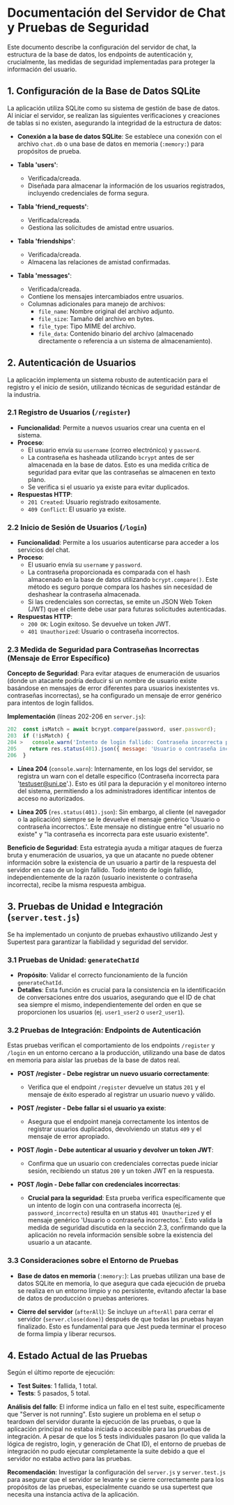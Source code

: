 # Documentación del Servidor de Chat y Pruebas de Seguridad

Este documento describe la configuración del servidor de chat, la estructura de la base de datos, los endpoints de autenticación y, crucialmente, las medidas de seguridad implementadas para proteger la información del usuario.

## 1. Configuración de la Base de Datos SQLite

La aplicación utiliza SQLite como su sistema de gestión de base de datos. Al iniciar el servidor, se realizan las siguientes verificaciones y creaciones de tablas si no existen, asegurando la integridad de la estructura de datos:

- **Conexión a la base de datos SQLite**: Se establece una conexión con el archivo `chat.db` o una base de datos en memoria (`:memory:`) para propósitos de prueba.

- **Tabla 'users'**: 
  - Verificada/creada.
  - Diseñada para almacenar la información de los usuarios registrados, incluyendo credenciales de forma segura.

- **Tabla 'friend_requests'**: 
  - Verificada/creada.
  - Gestiona las solicitudes de amistad entre usuarios.

- **Tabla 'friendships'**: 
  - Verificada/creada.
  - Almacena las relaciones de amistad confirmadas.

- **Tabla 'messages'**: 
  - Verificada/creada.
  - Contiene los mensajes intercambiados entre usuarios.
  - Columnas adicionales para manejo de archivos: 
    - `file_name`: Nombre original del archivo adjunto.
    - `file_size`: Tamaño del archivo en bytes.
    - `file_type`: Tipo MIME del archivo.
    - `file_data`: Contenido binario del archivo (almacenado directamente o referencia a un sistema de almacenamiento).

## 2. Autenticación de Usuarios

La aplicación implementa un sistema robusto de autenticación para el registro y el inicio de sesión, utilizando técnicas de seguridad estándar de la industria.

### 2.1 Registro de Usuarios (`/register`)

- **Funcionalidad**: Permite a nuevos usuarios crear una cuenta en el sistema.
- **Proceso**: 
  - El usuario envía su `username` (correo electrónico) y `password`.
  - La contraseña es hasheada utilizando `bcrypt` antes de ser almacenada en la base de datos. Esto es una medida crítica de seguridad para evitar que las contraseñas se almacenen en texto plano.
  - Se verifica si el usuario ya existe para evitar duplicados.
- **Respuestas HTTP**: 
  - `201 Created`: Usuario registrado exitosamente.
  - `409 Conflict`: El usuario ya existe.

### 2.2 Inicio de Sesión de Usuarios (`/login`)

- **Funcionalidad**: Permite a los usuarios autenticarse para acceder a los servicios del chat.
- **Proceso**: 
  - El usuario envía su `username` y `password`.
  - La contraseña proporcionada es comparada con el hash almacenado en la base de datos utilizando `bcrypt.compare()`. Este método es seguro porque compara los hashes sin necesidad de deshashear la contraseña almacenada.
  - Si las credenciales son correctas, se emite un JSON Web Token (JWT) que el cliente debe usar para futuras solicitudes autenticadas.
- **Respuestas HTTP**: 
  - `200 OK`: Login exitoso. Se devuelve un token JWT.
  - `401 Unauthorized`: Usuario o contraseña incorrectos.

### 2.3 Medida de Seguridad para Contraseñas Incorrectas (Mensaje de Error Específico)

**Concepto de Seguridad**: Para evitar ataques de enumeración de usuarios (donde un atacante podría deducir si un nombre de usuario existe basándose en mensajes de error diferentes para usuarios inexistentes vs. contraseñas incorrectas), se ha configurado un mensaje de error genérico para intentos de login fallidos.

**Implementación** (líneas 202-206 en `server.js`):

```javascript
202  const isMatch = await bcrypt.compare(password, user.password);
203  if (!isMatch) {
204 >   console.warn('Intento de login fallido: Contraseña incorrecta para \'testuser@uni.pe\'.');
205    return res.status(401).json({ message: 'Usuario o contraseña incorrectos.' });
206  }
```

- **Línea 204** (`console.warn`): Internamente, en los logs del servidor, se registra un warn con el detalle específico (Contraseña incorrecta para 'testuser@uni.pe'.). Esto es útil para la depuración y el monitoreo interno del sistema, permitiendo a los administradores identificar intentos de acceso no autorizados.

- **Línea 205** (`res.status(401).json`): Sin embargo, al cliente (el navegador o la aplicación) siempre se le devuelve el mensaje genérico 'Usuario o contraseña incorrectos.'. Este mensaje no distingue entre "el usuario no existe" y "la contraseña es incorrecta para este usuario existente".

**Beneficio de Seguridad**: Esta estrategia ayuda a mitigar ataques de fuerza bruta y enumeración de usuarios, ya que un atacante no puede obtener información sobre la existencia de un usuario a partir de la respuesta del servidor en caso de un login fallido. Todo intento de login fallido, independientemente de la razón (usuario inexistente o contraseña incorrecta), recibe la misma respuesta ambigua.

## 3. Pruebas de Unidad e Integración (`server.test.js`)

Se ha implementado un conjunto de pruebas exhaustivo utilizando Jest y Supertest para garantizar la fiabilidad y seguridad del servidor.

### 3.1 Pruebas de Unidad: `generateChatId`

- **Propósito**: Validar el correcto funcionamiento de la función `generateChatId`.
- **Detalles**: Esta función es crucial para la consistencia en la identificación de conversaciones entre dos usuarios, asegurando que el ID de chat sea siempre el mismo, independientemente del orden en que se proporcionen los usuarios (ej. `user1_user2` o `user2_user1`).

### 3.2 Pruebas de Integración: Endpoints de Autenticación

Estas pruebas verifican el comportamiento de los endpoints `/register` y `/login` en un entorno cercano a la producción, utilizando una base de datos en memoria para aislar las pruebas de la base de datos real.

- **POST /register - Debe registrar un nuevo usuario correctamente**: 
  - Verifica que el endpoint `/register` devuelve un status `201` y el mensaje de éxito esperado al registrar un usuario nuevo y válido.

- **POST /register - Debe fallar si el usuario ya existe**: 
  - Asegura que el endpoint maneja correctamente los intentos de registrar usuarios duplicados, devolviendo un status `409` y el mensaje de error apropiado.

- **POST /login - Debe autenticar al usuario y devolver un token JWT**: 
  - Confirma que un usuario con credenciales correctas puede iniciar sesión, recibiendo un status `200` y un token JWT en la respuesta.

- **POST /login - Debe fallar con credenciales incorrectas**: 
  - **Crucial para la seguridad**: Esta prueba verifica específicamente que un intento de login con una contraseña incorrecta (ej. `password_incorrecto`) resulta en un status `401 Unauthorized` y el mensaje genérico 'Usuario o contraseña incorrectos.'. Esto valida la medida de seguridad discutida en la sección 2.3, confirmando que la aplicación no revela información sensible sobre la existencia del usuario a un atacante.

### 3.3 Consideraciones sobre el Entorno de Pruebas

- **Base de datos en memoria** (`:memory:`): Las pruebas utilizan una base de datos SQLite en memoria, lo que asegura que cada ejecución de prueba se realiza en un entorno limpio y no persistente, evitando afectar la base de datos de producción o pruebas anteriores.

- **Cierre del servidor** (`afterAll`): Se incluye un `afterAll` para cerrar el servidor (`server.close(done)`) después de que todas las pruebas hayan finalizado. Esto es fundamental para que Jest pueda terminar el proceso de forma limpia y liberar recursos.

## 4. Estado Actual de las Pruebas

Según el último reporte de ejecución:

- **Test Suites**: 1 fallida, 1 total.
- **Tests**: 5 pasados, 5 total.

**Análisis del fallo**: El informe indica un fallo en el test suite, específicamente que "Server is not running". Esto sugiere un problema en el setup o teardown del servidor durante la ejecución de las pruebas, o que la aplicación principal no estaba iniciada o accesible para las pruebas de integración. A pesar de que los 5 tests individuales pasaron (lo que valida la lógica de registro, login, y generación de Chat ID), el entorno de pruebas de integración no pudo ejecutar completamente la suite debido a que el servidor no estaba activo para las pruebas.

**Recomendación**: Investigar la configuración del `server.js` y `server.test.js` para asegurar que el servidor se levante y se cierre correctamente para los propósitos de las pruebas, especialmente cuando se usa supertest que necesita una instancia activa de la aplicación.
